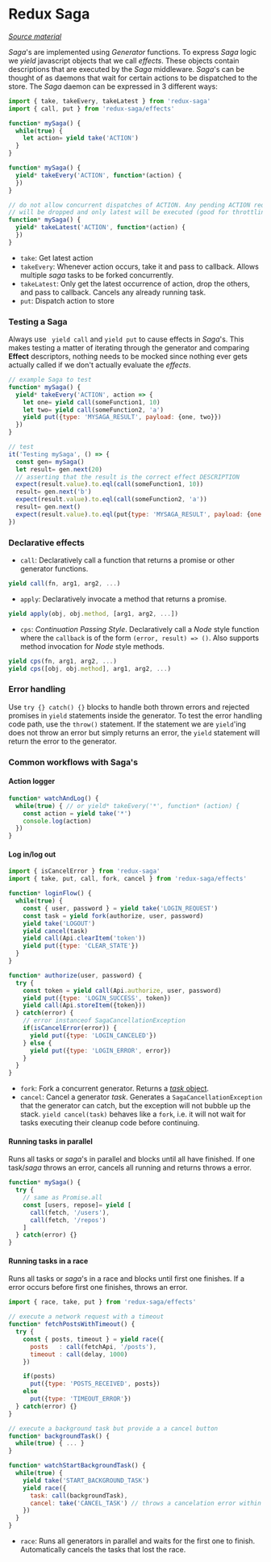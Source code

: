 # Redux Saga
*[Source material](http://yelouafi.github.io/redux-saga/index.html)*

*Saga*'s are implemented using *Generator* functions. To express *Saga* logic we *yield* javascript objects that we call *effects*. These objects contain descriptions that are executed by the *Saga* middleware. *Saga*'s can be thought of as daemons that wait for certain actions to be dispatched to the store.
The *Saga* daemon can be expressed in 3 different ways:
```js
import { take, takeEvery, takeLatest } from 'redux-saga'
import { call, put } from 'redux-saga/effects'

function* mySaga() {
  while(true) {
    let action= yield take('ACTION')
  }
}

function* mySaga() {
  yield* takeEvery('ACTION', function*(action) {  
  })
}

// do not allow concurrent dispatches of ACTION. Any pending ACTION requests
// will be dropped and only latest will be executed (good for throttling?)
function* mySaga() {
  yield* takeLatest('ACTION', function*(action) {  
  })
}
```
- ``take``: Get latest action
- ``takeEvery``: Whenever action occurs, take it and pass to callback. Allows multiple *saga* tasks to be forked concurrently.
- ``takeLatest``: Only get the latest occurrence of action, drop the others, and pass to callback. Cancels any already running task.
- ``put``: Dispatch action to store

### Testing a Saga
Always use `` yield call`` and ``yield put`` to cause effects in *Saga*'s. This makes testing a matter of iterating through the generator and comparing **Effect** descriptors, nothing needs to be mocked since nothing ever gets actually called if we don't actually evaluate the *effects*.

```js
// example Saga to test
function* mySaga() {
  yield* takeEvery('ACTION', action => {  
    let one= yield call(someFunction1, 10)
    let two= yield call(someFunction2, 'a')
    yield put({type: 'MYSAGA_RESULT', payload: {one, two}})
  })
}

// test
it('Testing mySaga', () => {
  const gen= mySaga()
  let result= gen.next(20)
  // asserting that the result is the correct effect DESCRIPTION
  expect(result.value).to.eql(call(someFunction1, 10))
  result= gen.next('b')
  expect(result.value).to.eql(call(someFunction2, 'a'))
  result= gen.next()
  expect(result.value).to.eql(put{type: 'MYSAGA_RESULT', payload: {one: 10, two: 'b'}}))
})
```

### Declarative effects
- ``call``: Declaratively call a function that returns a promise or other generator functions.
```js
yield call(fn, arg1, arg2, ...)
```
- ``apply``: Declaratively invocate a method that returns a promise.
```js
yield apply(obj, obj.method, [arg1, arg2, ...])
```
- ``cps``: *Continuation Passing Style*. Declaratively call a *Node* style function where the ``callback`` is of the form ``(error, result) => ()``. Also supports method invocation for *Node* style methods.
```js
yield cps(fn, arg1, arg2, ...)
yield cps([obj, obj.method], arg1, arg2, ...)
```

### Error handling
Use ``try {} catch() {}`` blocks to handle both thrown errors and rejected promises in ``yield`` statements inside the generator. To test the error handling code path, use the ``throw()`` statement. If the statement we are ``yield``'ing does not throw an error but simply returns an error, the ``yield`` statement will return the error to the generator.
### Common workflows with Saga's
#### Action logger
```js
function* watchAndLog() {
  while(true) { // or yield* takeEvery('*', function* (action) {
    const action = yield take('*')
    console.log(action)
  })
}
```
#### Log in/log out
```js
import { isCancelError } from 'redux-saga'
import { take, put, call, fork, cancel } from 'redux-saga/effects'

function* loginFlow() {
  while(true) {
    const { user, password } = yield take('LOGIN_REQUEST')
    const task = yield fork(authorize, user, password)
    yield take('LOGOUT')
    yield cancel(task)
    yield call(Api.clearItem('token'))
    yield put({type: 'CLEAR_STATE'})
  }
}

function* authorize(user, password) {
  try {
    const token = yield call(Api.authorize, user, password)
    yield put({type: 'LOGIN_SUCCESS', token})
    yield call(Api.storeItem({token}))
  } catch(error) {
    // error instanceof SagaCancellationException
    if(isCancelError(error)) {
      yield put({type: 'LOGIN_CANCELED'})
    } else {
      yield put({type: 'LOGIN_ERROR', error})
    }
  }
}
```
- ``fork``: Fork a concurrent generator. Returns a [*task* object](http://yelouafi.github.io/redux-saga/docs/api/index.html#task).
- ``cancel``: Cancel a generator *task*. Generates a ``SagaCancellationException`` that the generator can catch, but the exception will not bubble up the stack. ``yield cancel(task)`` behaves like a ``fork``, i.e. it will not wait for tasks executing their cleanup code before continuing.

#### Running tasks in parallel
Runs all tasks or *saga*'s in parallel and blocks until all have finished. If one task/*saga* throws an error, cancels all running and returns throws a error.
```js
function* mySaga() {
  try {
    // same as Promise.all
    const [users, repose]= yield [
      call(fetch, '/users'),
      call(fetch, '/repos')
    ]
  } catch(error) {}
}
```
#### Running tasks in a race
Runs all tasks or *saga*'s in a race and blocks until first one finishes. If a error occurs before first one finishes, throws an error.
```js
import { race, take, put } from 'redux-saga/effects'

// execute a network request with a timeout
function* fetchPostsWithTimeout() {
  try {
    const { posts, timeout } = yield race({
      posts   : call(fetchApi, '/posts'),
      timeout : call(delay, 1000)
    })

    if(posts)
      put({type: 'POSTS_RECEIVED', posts})
    else
      put({type: 'TIMEOUT_ERROR'})
  } catch(error) {}
}

// execute a background task but provide a a cancel button
function* backgroundTask() {
  while(true) { ... }
}

function* watchStartBackgroundTask() {
  while(true) {
    yield take('START_BACKGROUND_TASK')
    yield race({
      task: call(backgroundTask),
      cancel: take('CANCEL_TASK') // throws a cancelation error within backgroundTask
    })
  }
}
```
- ``race``: Runs all generators in parallel and waits for the first one to finish. Automatically cancels the tasks that lost the race.
